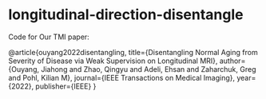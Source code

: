 # longitudinal-direction-disentangle

Code for Our TMI paper:

@article{ouyang2022disentangling,
  title={Disentangling Normal Aging from Severity of Disease via Weak Supervision on Longitudinal MRI},
  author={Ouyang, Jiahong and Zhao, Qingyu and Adeli, Ehsan and Zaharchuk, Greg and Pohl, Kilian M},
  journal={IEEE Transactions on Medical Imaging},
  year={2022},
  publisher={IEEE}
}
